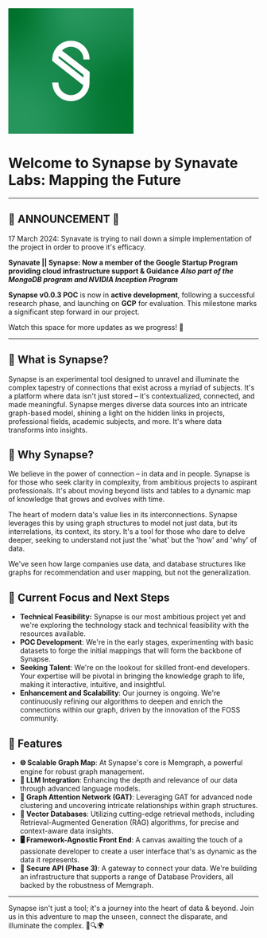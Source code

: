 <img src="./assets/WhatsApp Image 2024-02-19 at 15.09.18.jpeg" width="50%" alt="Synapse Logo">

# Welcome to Synapse by Synavate Labs: Mapping the Future


---

## 📣 **ANNOUNCEMENT** 📣

17 March 2024: Synavate is trying to nail down a simple implementation of the project in order to proove it's efficacy.

**Synavate || Synapse: Now a member of the Google Startup Program providing cloud infrastructure support & Guidance**
                       ***Also part of the MongoDB program and NVIDIA Inception Program***

**Synapse v0.0.3 POC** is now in **active development**, following a successful research phase, and launching on **GCP** for evaluation.
This milestone marks a significant step forward in our project.

Watch this space for more updates as we progress! 🚀

---

## 🧬 What is Synapse?

Synapse is an experimental tool designed to unravel and illuminate the complex tapestry of connections that exist across a myriad of subjects. It's a platform where data isn't just stored – it's contextualized, connected, and made meaningful. Synapse merges diverse data sources into an intricate graph-based model, shining a light on the hidden links in projects, professional fields, academic subjects, and more. It's where data transforms into insights.

## 🌟 Why Synapse?

We believe in the power of connection – in data and in people. Synapse is for those who seek clarity in complexity, from ambitious projects to aspirant professionals. It's about moving beyond lists and tables to a dynamic map of knowledge that grows and evolves with time.

The heart of modern data's value lies in its interconnections. Synapse leverages this by using graph structures to model not just data, but its interrelations, its context, its story. It's a tool for those who dare to delve deeper, seeking to understand not just the 'what' but the 'how' and 'why' of data.

We've seen how large companies use data, and database structures like graphs for recommendation and user mapping, but not the generalization.

## 🔭 Current Focus and Next Steps

- **Technical Feasibility:** Synapse is our most ambitious project yet and we're exploring the technology stack and technical feasibility with the resources available.
- **POC Development**: We're in the early stages, experimenting with basic datasets to forge the initial mappings that will form the backbone of Synapse.
- **Seeking Talent**: We're on the lookout for skilled front-end developers. Your expertise will be pivotal in bringing the knowledge graph to life, making it interactive, intuitive, and insightful.
- **Enhancement and Scalability**: Our journey is ongoing. We're continuously refining our algorithms to deepen and enrich the connections within our graph, driven by the innovation of the FOSS community.

## 🚀 Features

- **🌐 Scalable Graph Map**: At Synapse's core is Memgraph, a powerful engine for robust graph management.
- **🧠 LLM Integration**: Enhancing the depth and relevance of our data through advanced language models.
- **🌌 Graph Attention Network (GAT)**: Leveraging GAT for advanced node clustering and uncovering intricate relationships within graph structures.
- **🚀 Vector Databases**: Utilizing cutting-edge retrieval methods, including Retrieval-Augmented Generation (RAG) algorithms, for precise and context-aware data insights.
- **🖥️ Framework-Agnostic Front End**: A canvas awaiting the touch of a passionate developer to create a user interface that's as dynamic as the data it represents.
- **🔗 Secure API (Phase 3)**: A gateway to connect your data. We're building an infrastructure that supports a range of Database Providers, all backed by the robustness of Memgraph.

---

Synapse isn't just a tool; it's a journey into the heart of data & beyond. Join us in this adventure to map the unseen, connect the disparate, and illuminate the complex. 🌌🔍🌍
